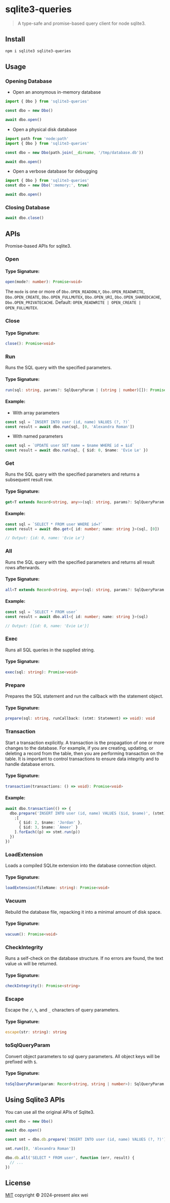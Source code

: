 # sqlite3-queries

> A type-safe and promise-based query client for node sqlite3.

## Install

```sh
npm i sqlite3 sqlite3-queries
```

## Usage

### Opening Database

- Open an anonymous in-memory database

```ts
import { Dbo } from 'sqlite3-queries'

const dbo = new Dbo()

await dbo.open()
```

- Open a physical disk database

```ts
import path from 'node:path'
import { Dbo } from 'sqlite3-queries'

const dbo = new Dbo(path.join(__dirname, '/tmp/database.db'))

await dbo.open()
```

- Open a verbose database for debugging

```ts
import { Dbo } from 'sqlite3-queries'
const dbo = new Dbo(':memory:', true)

await dbo.open()
```

### Closing Database

```ts
await dbo.close()
```

## APIs

Promise-based APIs for sqlite3.

### Open

#### Type Signature:

```ts
open(mode?: number): Promise<void>
```

The `mode` is one or more of `Dbo.OPEN_READONLY`, `Dbo.OPEN_READWRITE`, `Dbo.OPEN_CREATE`, `Dbo.OPEN_FULLMUTEX`, `Dbo.OPEN_URI`, `Dbo.OPEN_SHAREDCACHE`, `Dbo.OPEN_PRIVATECACHE`. Default: `OPEN_READWRITE | OPEN_CREATE | OPEN_FULLMUTEX`.

### Close

#### Type Signature:

```ts
close(): Promise<void>
```

### Run

Runs the SQL query with the specified parameters.

#### Type Signature:

```ts
run(sql: string, params?: SqlQueryParam | (string | number)[]): Promise<RunResult>
```

#### Example:

- With array parameters

```ts
const sql = `INSERT INTO user (id, name) VALUES (?, ?)`
const result = await dbo.run(sql, [0, 'Alexandra Roman'])
```

- With named parameters

```ts
const sql = `UPDATE user SET name = $name WHERE id = $id`
const result = await dbo.run(sql, { $id: 0, $name: 'Evie Le' })
```

### Get

Runs the SQL query with the specified parameters and returns a subsequent result row.

#### Type Signature:

```ts
get<T extends Record<string, any>>(sql: string, params?: SqlQueryParam | (string | number)[]): Promise<T>
```

#### Example:

```ts
const sql = `SELECT * FROM user WHERE id=?`
const result = await dbo.get<{ id: number; name: string }>(sql, [0])

// Output: {id: 0, name: 'Evie Le'}
```

### All

Runs the SQL query with the specified parameters and returns all result rows afterwards.

#### Type Signature:

```ts
all<T extends Record<string, any>>(sql: string, params?: SqlQueryParam | (string | number)[]): Promise<T[]>
```

#### Example:

```ts
const sql = `SELECT * FROM user`
const result = await dbo.all<{ id: number; name: string }>(sql)

// Output: [{id: 0, name: 'Evie Le'}]
```

### Exec

Runs all SQL queries in the supplied string.

#### Type Signature:

```ts
exec(sql: string): Promise<void>
```

### Prepare

Prepares the SQL statement and run the callback with the statement object.

#### Type Signature:

```ts
prepare(sql: string, runCallback: (stmt: Statement) => void): void
```

### Transaction

Start a transaction explicitly. A transaction is the propagation of one or more changes to the database. For example, if you are creating, updating, or deleting a record from the table, then you are performing transaction on the table. It is important to control transactions to ensure data integrity and to handle database errors.

#### Type Signature:

```ts
transaction(transactions: () => void): Promise<void>
```

#### Example:

```ts
await dbo.transaction(() => {
  dbo.prepare('INSERT INTO user (id, name) VALUES ($id, $name)', (stmt) => {
    ;[
      { $id: 2, $name: 'Jordan' },
      { $id: 3, $name: `Ameer` }
    ].forEach((p) => stmt.run(p))
  })
})
```

### LoadExtension

Loads a compiled SQLite extension into the database connection object.

#### Type Signature:

```ts
loadExtension(fileName: string): Promise<void>
```

### Vacuum

Rebuild the database file, repacking it into a minimal amount of disk space.

#### Type Signature:

```ts
vacuum(): Promise<void>
```

### CheckIntegrity

Runs a self-check on the database structure. If no errors are found, the text value `ok` will be returned.

#### Type Signature:

```ts
checkIntegrity(): Promise<string>
```

### Escape

Escape the `/`, `%`, and `_` characters of query parameters.

#### Type Signature:

```ts
escape(str: string): string
```

### toSqlQueryParam

Convert object parameters to sql query parameters. All object keys will be prefixed with `$`.

#### Type Signature:

```ts
toSqlQueryParam(param: Record<string, string | number>): SqlQueryParam
```

## Using Sqlite3 APIs

You can use all the original APIs of Sqlite3.

```ts
const dbo = new Dbo()

await dbo.open()

const smt = dbo.db.prepare('INSERT INTO user (id, name) VALUES (?, ?)')

smt.run([0, 'Alexandra Roman'])

dbo.db.all('SELECT * FROM user', function (err, result) {
  // ...
})
```

## License

[MIT](./LICENSE) copyright © 2024-present alex wei
